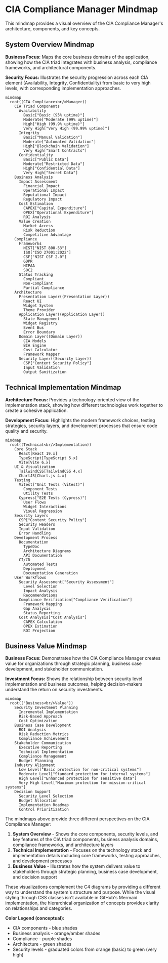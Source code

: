 # CIA Compliance Manager Mindmap

This mindmap provides a visual overview of the CIA Compliance Manager's architecture, components, and key concepts.

## System Overview Mindmap

**Business Focus:** Maps the core business domains of the application, showing how the CIA triad integrates with business analysis, compliance frameworks, and architectural components.

**Security Focus:** Illustrates the security progression across each CIA element (Availability, Integrity, Confidentiality) from basic to very high levels, with corresponding implementation approaches.

```mermaid
mindmap
  root((CIA Compliance<br/>Manager))
    CIA Triad Components
      Availability
        Basic["Basic (95% uptime)"]
        Moderate["Moderate (99% uptime)"]
        High["High (99.9% uptime)"]
        Very High["Very High (99.99% uptime)"]
      Integrity
        Basic["Manual Validation"]
        Moderate["Automated Validation"]
        High["Blockchain Validation"]
        Very High["Smart Contracts"]
      Confidentiality
        Basic["Public Data"]
        Moderate["Restricted Data"]
        High["Confidential Data"]
        Very High["Secret Data"]
    Business Analysis
      Impact Assessment
        Financial Impact
        Operational Impact
        Reputational Impact
        Regulatory Impact
      Cost Estimation
        CAPEX["Capital Expenditure"]
        OPEX["Operational Expenditure"]
        ROI Analysis
      Value Creation
        Market Access
        Risk Reduction
        Competitive Advantage
    Compliance
      Frameworks
        NIST["NIST 800-53"]
        ISO["ISO 27001:2022"]
        CSF["NIST CSF 2.0"]
        GDPR
        HIPAA
        SOC2
      Status Tracking
        Compliant
        Non-Compliant
        Partial Compliance
    Architecture
      Presentation Layer((Presentation Layer))
        React UI
        Widget System
        Theme Provider
      Application Layer((Application Layer))
        State Management
        Widget Registry
        Event Bus
        Error Boundary
      Domain Layer((Domain Layer))
        CIA Models
        BIA Engine
        Cost Calculator
        Framework Mapper
      Security Layer((Security Layer))
        CSP["Content Security Policy"]
        Input Validation
        Output Sanitization
```

## Technical Implementation Mindmap

**Architecture Focus:** Provides a technology-oriented view of the implementation stack, showing how different technologies work together to create a cohesive application.

**Development Focus:** Highlights the modern framework choices, testing strategies, security layers, and development processes that ensure code quality and security.

```mermaid
mindmap
  root((Technical<br/>Implementation))
    Core Stack
      React[React 19.x]
      TypeScript[TypeScript 5.x]
      Vite[Vite 6.x]
    UI & Visualization
      TailwindCSS[TailwindCSS 4.x]
      ChartJS[Chart.js 4.x]
    Testing
      Vitest["Unit Tests (Vitest)"]
        Component Tests
        Utility Tests
      Cypress["E2E Tests (Cypress)"]
        User Flows
        Widget Interactions
        Visual Regression
    Security Layers
      CSP["Content Security Policy"]
      Security Headers
      Input Validation
      Error Handling
    Development Process
      Documentation
        TypeDoc
        Architecture Diagrams
        API Documentation
      CI/CD
        Automated Tests
        Deployment
        Documentation Generation
    User Workflows
      Security Assessment["Security Assessment"]
        Level Selection
        Impact Analysis
        Recommendations
      Compliance Verification["Compliance Verification"]
        Framework Mapping
        Gap Analysis
        Status Reporting
      Cost Analysis["Cost Analysis"]
        CAPEX Calculation
        OPEX Estimation
        ROI Projection
```

## Business Value Mindmap

**Business Focus:** Demonstrates how the CIA Compliance Manager creates value for organizations through strategic planning, business case development, and stakeholder communication.

**Investment Focus:** Shows the relationship between security level implementation and business outcomes, helping decision-makers understand the return on security investments.

```mermaid
mindmap
  root(("Business<br/>Value"))
    Security Investment Planning
      Incremental Implementation
      Risk-Based Approach
      Cost Optimization
    Business Case Development
      ROI Analysis
      Risk Reduction Metrics
      Compliance Achievement
    Stakeholder Communication
      Executive Reporting
      Technical Implementation
      Compliance Management
      Budget Planning
    Industry Alignment
      Low Level["Basic protection for non-critical systems"]
      Moderate Level["Standard protection for internal systems"]
      High Level["Enhanced protection for sensitive data"]
      Very High Level["Maximum protection for mission-critical systems"]
    Decision Support
      Security Level Selection
      Budget Allocation
      Implementation Roadmap
      Control Prioritization
```

The mindmaps above provide three different perspectives on the CIA Compliance Manager:

1. **System Overview** - Shows the core components, security levels, and key features of the CIA triad components, business analysis domains, compliance frameworks, and architecture layers
2. **Technical Implementation** - Focuses on the technology stack and implementation details including core frameworks, testing approaches, and development processes
3. **Business Value** - Illustrates how the system delivers value to stakeholders through strategic planning, business case development, and decision support

These visualizations complement the C4 diagrams by providing a different way to understand the system's structure and purpose. While the visual styling through CSS classes isn't available in GitHub's Mermaid implementation, the hierarchical organization of concepts provides clarity on relationships and categories.

**Color Legend (conceptual):**

- CIA components - blue shades
- Business analysis - orange/amber shades
- Compliance - purple shades
- Architecture - green shades
- Security levels - graduated colors from orange (basic) to green (very high)
